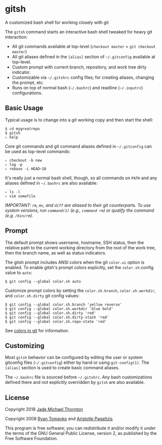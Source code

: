 # gitsh

A customized bash shell for working closely with git

The `gitsh` command starts an interactive bash shell tweaked for heavy git
interaction:

  * All git commands available at top-level
    (`checkout master` = `git checkout master`)
  * All git aliases defined in the `[alias]` section
    of `~/.gitconfig` available at top-level.
  * Custom prompt with current branch, repository, and
    work tree dirty indicator.
  * Customizable via `~/.gitshrc` config files;
    for creating aliases, changing the prompt, etc.
  * Runs on top of normal bash (`~/.bashrc`) and
    readline (`~/.inputrc`) configurations.

## Basic Usage

Typical usage is to change into a git working copy and then start the shell:

    $ cd mygreatrepo
    $ gitsh
    ▹ help

Core git commands and git command aliases defined in `~/.gitconfig` can be
used as top-level commands:

    ▹ checkout -b new
    ▹ log -p
    ▹ rebase -i HEAD~10

It's really just a normal bash shell, though, so all commands on `PATH` and any
aliases defined in `~/.bashrc` are also available:

    ▹ ls -l
    ▹ vim somefile

_IMPORTANT: `rm`, `mv`, and `diff` are aliased to their git counterparts. To use
system versions, run `command(1)` (e.g., `command rm`) or qualify the command
(e.g. `/bin/rm`)._

## Prompt

The default prompt shows username, hostname, SSH status, then the relative path
to the current working directory from the root of the work tree, then the branch
name, as well as status indicators.

The gitsh prompt includes ANSI colors when the git `color.ui` option is
enabled. To enable gitsh's prompt colors explicitly, set the `color.sh` config
value to `auto`:

    $ git config --global color.sh auto

Customize prompt colors by setting the `color.sh.branch`, `color.sh.workdir`,
and `color.sh.dirty` git config values:

    $ git config --global color.sh.branch 'yellow reverse'
    $ git config --global color.sh.workdir 'blue bold'
    $ git config --global color.sh.dirty 'red'
    $ git config --global color.sh.dirty-stash 'red'
    $ git config --global color.sh.repo-state 'red'

See [colors in git](http://scie.nti.st/2007/5/2/colors-in-git) for information.

## Customizing

Most `gitsh` behavior can be configured by editing the user or system gitconfig
files (`~/.gitconfig`) either by hand or using `git-config(1)`. The `[alias]`
section is used to create basic command aliases.

The `~/.bashrc` file is sourced before `~/.gitshrc`. Any bash customizations
defined there and not explicitly overridden by `gitsh` are also available.

## License

Copyright 2018 [Jade Michael Thornton](https://jmthornton.net)

Copyright 2008 [Ryan Tomayko](http://tomayko.com/) and [Aristotle
Pagaltzis](http://plasmasturm.org/)

This program is free software; you can redistribute it and/or modify it under
the terms of the GNU General Public License, version 2, as published by the Free
Software Foundation.
